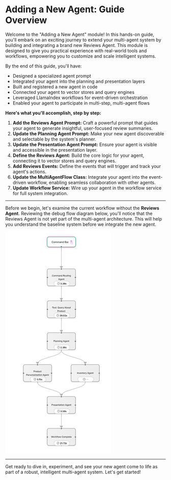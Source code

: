 # Adding a New Agent: Guide Overview

Welcome to the "Adding a New Agent" module! In this hands-on guide, you'll embark on an exciting journey to extend your multi-agent system by building and integrating a brand new Reviews Agent. This module is designed to give you practical experience with real-world tools and workflows, empowering you to customize and scale intelligent systems.

By the end of this guide, you'll have:
- Designed a specialized agent prompt
- Integrated your agent into the planning and presentation layers
- Built and registered a new agent in code
- Connected your agent to vector stores and query engines
- Leveraged LlamaIndex workflows for event-driven orchestration
- Enabled your agent to participate in multi-step, multi-agent flows

**Here's what you'll accomplish, step by step:**

1. **Add the Reviews Agent Prompt:** Craft a powerful prompt that guides your agent to generate insightful, user-focused review summaries.
2. **Update the Planning Agent Prompt:** Make your new agent discoverable and selectable by the system's planner.
3. **Update the Presentation Agent Prompt:** Ensure your agent is visible and accessible in the presentation layer.
4. **Define the Reviews Agent:** Build the core logic for your agent, connecting it to vector stores and query engines.
5. **Add Reviews Events:** Define the events that will trigger and track your agent's actions.
6. **Update the MultiAgentFlow Class:** Integrate your agent into the event-driven workflow, enabling seamless collaboration with other agents.
7. **Update Workflow Service:** Wire up your agent in the workflow service for full system integration.

---

Before we begin, let's examine the current workflow without the **Reviews Agent**. Reviewing the debug flow diagram below, you'll notice that the Reviews Agent is not yet part of the multi-agent architecture. This will help you understand the baseline system before we integrate the new agent.

![Workflow Without Reviews Agent](../img/workflow-without-review-agent.png)

---

Get ready to dive in, experiment, and see your new agent come to life as part of a robust, intelligent multi-agent system. Let's get started!
